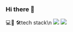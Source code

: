 ### Hi there 👋

<!--
**yunjeremy/YunJeremy** is a ✨ _special_ ✨ repository because its `README.md` (this file) appears on your GitHub profile.

Here are some ideas to get you started:

- 🔭 I’m currently working on ...
- 🌱 I’m currently learning ...
- 👯 I’m looking to collaborate on ...
- 🤔 I’m looking for help with ...
- 💬 Ask me about ...
- 📫 How to reach me: ...
- 😄 Pronouns: ...
- ⚡ Fun fact: ...
-->
💻📧
🛠️tech stack\n
<img src="https://img.shields.io/badge/python-yellow?style=for-the-badge&logo=Python&logoColor=black"> <img src="https://img.shields.io/badge/C++-blue?style=for-the-badge&logo=C&logoColor=black">
